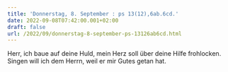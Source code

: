 ```yaml
---
title: 'Donnerstag, 8. September : ps 13(12),6ab.6cd.'
date: 2022-09-08T07:42:00.001+02:00
draft: false
url: /2022/09/donnerstag-8-september-ps-13126ab6cd.html
---
```


Herr, ich baue auf deine Huld, mein Herz soll über deine Hilfe frohlocken. Singen will ich dem Herrn, weil er mir Gutes getan hat.
